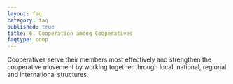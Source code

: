 ```yaml
---
layout: faq
category: faq
published: true
title: 6. Cooperation among Cooperatives
faqtype: coop
---
```



Cooperatives serve their members most effectively and strengthen the cooperative movement by working together through local, national, regional and international structures.
